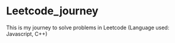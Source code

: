 # Leetcode_journey
This is my journey to solve problems in Leetcode (Language used: Javascript, C++)
